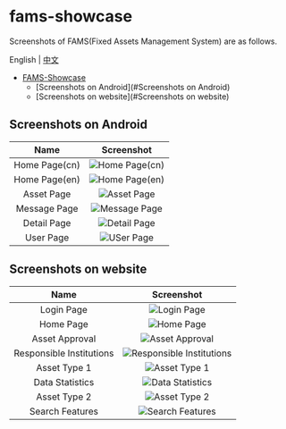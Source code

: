 # fams-showcase

Screenshots of FAMS(Fixed Assets Management System) are as follows.

English | [中文](https://github.com/Hsiungchun/fams-showcase/blob/master/README.md)

<!-- TOC -->

- [FAMS-Showcase](#fams-showcase)
  - [Screenshots on Android](#Screenshots on Android)
  - [Screenshots on website](#Screenshots on website)

<!-- /TOC -->

## Screenshots on Android
Name|Screenshot
:----:|:---:
Home Page(cn)|![Home Page(cn)](https://raw.githubusercontent.com/Hsiungchun/fams-showcase/master/imgs/app0.jpg)
Home Page(en)|![Home Page(en)](https://raw.githubusercontent.com/Hsiungchun/fams-showcase/master/imgs/app1.jpg)
Asset Page|![Asset Page](https://https://raw.githubusercontent.com/Hsiungchun/fams-showcase/master/imgs/app2.jpg)
Message Page|![Message Page](https://raw.githubusercontent.com/Hsiungchun/fams-showcase/master/imgs/app3.jpg)
Detail Page|![Detail Page](https://raw.githubusercontent.com/Hsiungchun/fams-showcase/master/imgs/app4.jpg)
User Page|![USer Page](https://raw.githubusercontent.com/Hsiungchun/fams-showcase/master/imgs/app5.jpg)

## Screenshots on website
Name|Screenshot
:----:|:---:
Login Page|![Login Page](https://raw.githubusercontent.com/Hsiungchun/fams-showcase/master/imgs/web0.JPG)
Home Page|![Home Page](https://raw.githubusercontent.com/Hsiungchun/fams-showcase/master/imgs/web1.JPG)
Asset Approval|![Asset Approval](https://raw.githubusercontent.com/Hsiungchun/fams-showcase/master/imgs/web2.JPG)
Responsible Institutions|![Responsible Institutions](https://raw.githubusercontent.com/Hsiungchun/fams-showcase/master/imgs/web3.JPG)
Asset Type 1|![Asset Type 1](https://raw.githubusercontent.com/Hsiungchun/fams-showcase/master/imgs/web4.JPG)
Data Statistics|![Data Statistics](https://raw.githubusercontent.com/Hsiungchun/fams-showcase/master/imgs/web5.gif)
Asset Type 2|![Asset Type 2](https://raw.githubusercontent.com/Hsiungchun/fams-showcase/master/imgs/web6.gif)
Search Features|![Search Features](https://raw.githubusercontent.com/Hsiungchun/fams-showcase/master/imgs/web7.gif)
